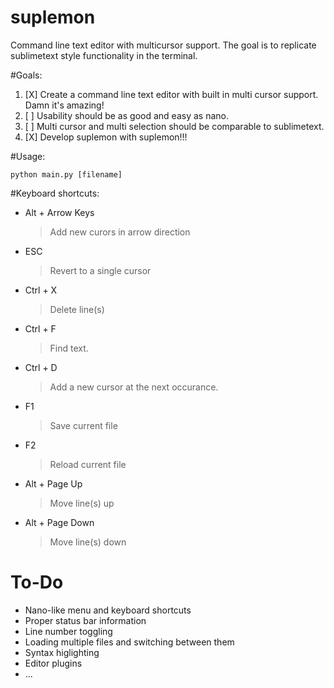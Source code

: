 suplemon
========

Command line text editor with multicursor support. The goal is to replicate sublimetext style functionality in the terminal.

#Goals:
 1. [X] Create a command line text editor with built in multi cursor support. Damn it's amazing!
 2. [ ] Usability should be as good and easy as nano.
 3. [ ] Multi cursor and multi selection should be comparable to sublimetext.
 4. [X] Develop suplemon with suplemon!!!

#Usage:

    python main.py [filename]

#Keyboard shortcuts:
 * Alt + Arrow Keys
   > Add new curors in arrow direction
 
 * ESC
   > Revert to a single cursor
   
 * Ctrl + X
   > Delete line(s)
   
 * Ctrl + F
   > Find text.
   
 * Ctrl + D
   > Add a new cursor at the next occurance.
 
 * F1
   > Save current file
   
 * F2
   > Reload current file
 
 * Alt + Page Up
   > Move line(s) up
 
 * Alt + Page Down
   > Move line(s) down
   
# To-Do
 * Nano-like menu and keyboard shortcuts
 * Proper status bar information
 * Line number toggling
 * Loading multiple files and switching between them
 * Syntax higlighting
 * Editor plugins
 * ...
 